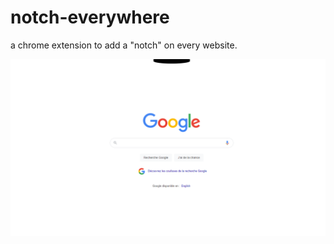 # notch-everywhere
a chrome extension to add a "notch" on every website.

<img src="img/notch.png" width=600>
